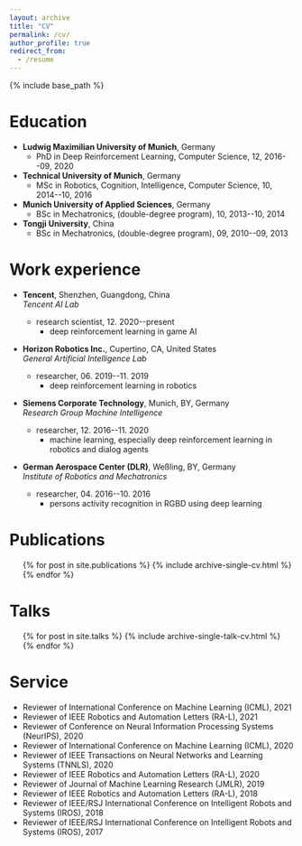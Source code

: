 ```yaml
---
layout: archive
title: "CV"
permalink: /cv/
author_profile: true
redirect_from:
  - /resume
---
```


{% include base_path %}

Education
======
* **Ludwig Maximilian University of Munich**, Germany
  - PhD in Deep Reinforcement Learning, Computer Science, 12, 2016--09, 2020
* **Technical University of Munich**, Germany
  - MSc in Robotics, Cognition, Intelligence, Computer Science, 10, 2014--10, 2016
* **Munich University of Applied Sciences**, Germany
  - BSc in Mechatronics, (double-degree program), 10, 2013--10, 2014
* **Tongji University**, China
  - BSc in Mechatronics, (double-degree program), 09, 2010--09, 2013


Work experience
======
* **Tencent**, Shenzhen, Guangdong, China  
*Tencent AI Lab*
  * research scientist, 12. 2020--present
    - deep reinforcement learning in game AI

* **Horizon Robotics Inc.**, Cupertino, CA, United States  
*General Artificial Intelligence Lab*
  * researcher, 06. 2019--11. 2019
    - deep reinforcement learning in robotics

* **Siemens Corporate Technology**, Munich, BY, Germany  
*Research Group Machine Intelligence*
  * researcher, 12. 2016--11. 2020
    - machine learning, especially deep reinforcement learning in robotics and dialog agents

* **German Aerospace Center (DLR)**, Weßling, BY, Germany  
*Institute of Robotics and Mechatronics*
  * researcher, 04. 2016--10. 2016
    - persons activity recognition in RGBD using deep learning
  
<!-- Skills
======
* Skill 1
* Skill 2
  * Sub-skill 2.1
  * Sub-skill 2.2
  * Sub-skill 2.3
* Skill 3 -->

Publications
======
  <ul>{% for post in site.publications %}
    {% include archive-single-cv.html %}
  {% endfor %}</ul>
  
Talks
======
  <ul>{% for post in site.talks %}
    {% include archive-single-talk-cv.html %}
  {% endfor %}</ul>
  
<!-- Teaching
======
  <ul>{% for post in site.teaching %}
    {% include archive-single-cv.html %}
  {% endfor %}</ul> -->
  
Service
======
* Reviewer of International Conference on Machine Learning (ICML), 2021
* Reviewer of IEEE Robotics and Automation Letters (RA-L), 2021
* Reviewer of Conference on Neural Information Processing Systems (NeurIPS), 2020
* Reviewer of International Conference on Machine Learning (ICML), 2020
* Reviewer of IEEE Transactions on Neural Networks and Learning Systems (TNNLS), 2020
* Reviewer of IEEE Robotics and Automation Letters (RA-L), 2020
* Reviewer of Journal of Machine Learning Research (JMLR), 2019
* Reviewer of IEEE Robotics and Automation Letters (RA-L), 2018
* Reviewer of IEEE/RSJ International Conference on Intelligent Robots and Systems (IROS), 2018
* Reviewer of IEEE/RSJ International Conference on Intelligent Robots and Systems (IROS), 2017
